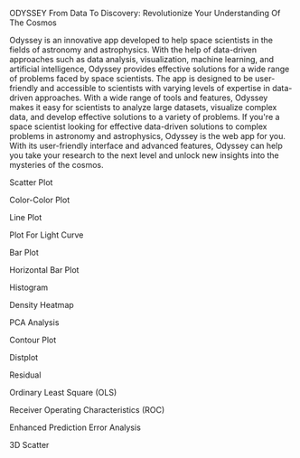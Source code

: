ODYSSEY
From Data To Discovery: Revolutionize Your Understanding Of The Cosmos

Odyssey is an innovative app developed to help space scientists in the fields of astronomy and astrophysics. With the help of data-driven approaches such as data analysis, visualization, machine learning, and artificial intelligence, Odyssey provides effective solutions for a wide range of problems faced by space scientists.
The app is designed to be user-friendly and accessible to scientists with varying levels of expertise in data-driven approaches. With a wide range of tools and features, Odyssey makes it easy for scientists to analyze large datasets, visualize complex data, and develop effective solutions to a variety of problems.
If you're a space scientist looking for effective data-driven solutions to complex problems in astronomy and astrophysics, Odyssey is the web app for you. With its user-friendly interface and advanced features, Odyssey can help you take your research to the next level and unlock new insights into the mysteries of the cosmos.


Scatter Plot

Color-Color Plot

Line Plot

Plot For Light Curve

Bar Plot

Horizontal Bar Plot

Histogram

Density Heatmap

PCA Analysis

Contour Plot

Distplot

Residual

Ordinary Least Square (OLS)

Receiver Operating Characteristics (ROC)

Enhanced Prediction Error Analysis

3D Scatter


